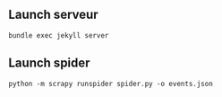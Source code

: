 ## Launch serveur

```
bundle exec jekyll server
```

## Launch spider
```
python -m scrapy runspider spider.py -o events.json
```